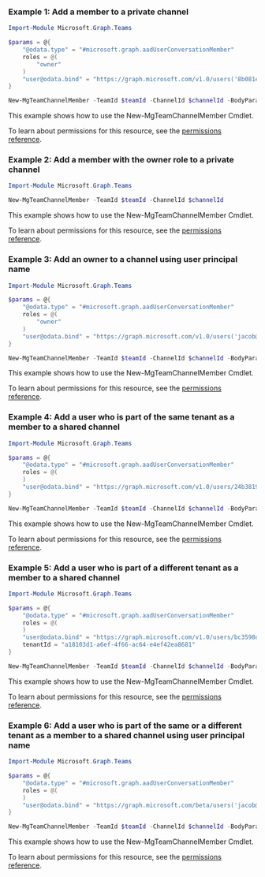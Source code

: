 ### Example 1: Add a member to a private channel

```powershellImport-Module Microsoft.Graph.Teams

$params = @{
	"@odata.type" = "#microsoft.graph.aadUserConversationMember"
	roles = @(
		"owner"
	)
	"user@odata.bind" = "https://graph.microsoft.com/v1.0/users('8b081ef6-4792-4def-b2c9-c363a1bf41d5')"
}

New-MgTeamChannelMember -TeamId $teamId -ChannelId $channelId -BodyParameter $params
```
This example shows how to use the New-MgTeamChannelMember Cmdlet.
To learn about permissions for this resource, see the [permissions reference](/graph/permissions-reference).

### Example 2: Add a member with the owner role to a private channel

```powershellImport-Module Microsoft.Graph.Teams

New-MgTeamChannelMember -TeamId $teamId -ChannelId $channelId
```
This example shows how to use the New-MgTeamChannelMember Cmdlet.
To learn about permissions for this resource, see the [permissions reference](/graph/permissions-reference).

### Example 3: Add an owner to a channel using user principal name

```powershellImport-Module Microsoft.Graph.Teams

$params = @{
	"@odata.type" = "#microsoft.graph.aadUserConversationMember"
	roles = @(
		"owner"
	)
	"user@odata.bind" = "https://graph.microsoft.com/v1.0/users('jacob@contoso.com')"
}

New-MgTeamChannelMember -TeamId $teamId -ChannelId $channelId -BodyParameter $params
```
This example shows how to use the New-MgTeamChannelMember Cmdlet.
To learn about permissions for this resource, see the [permissions reference](/graph/permissions-reference).

### Example 4: Add a user who is part of the same tenant as a member to a shared channel

```powershellImport-Module Microsoft.Graph.Teams

$params = @{
	"@odata.type" = "#microsoft.graph.aadUserConversationMember"
	roles = @(
	)
	"user@odata.bind" = "https://graph.microsoft.com/v1.0/users/24b3819b-4e1d-4f3e-86bd-e42b54d0b2b4"
}

New-MgTeamChannelMember -TeamId $teamId -ChannelId $channelId -BodyParameter $params
```
This example shows how to use the New-MgTeamChannelMember Cmdlet.
To learn about permissions for this resource, see the [permissions reference](/graph/permissions-reference).

### Example 5: Add a user who is part of a different tenant as a member to a shared channel

```powershellImport-Module Microsoft.Graph.Teams

$params = @{
	"@odata.type" = "#microsoft.graph.aadUserConversationMember"
	roles = @(
	)
	"user@odata.bind" = "https://graph.microsoft.com/v1.0/users/bc3598dd-cce4-4742-ae15-173429951408"
	tenantId = "a18103d1-a6ef-4f66-ac64-e4ef42ea8681"
}

New-MgTeamChannelMember -TeamId $teamId -ChannelId $channelId -BodyParameter $params
```
This example shows how to use the New-MgTeamChannelMember Cmdlet.
To learn about permissions for this resource, see the [permissions reference](/graph/permissions-reference).

### Example 6: Add a user who is part of the same or a different tenant as a member to a shared channel using user principal name

```powershellImport-Module Microsoft.Graph.Teams

$params = @{
	"@odata.type" = "#microsoft.graph.aadUserConversationMember"
	roles = @(
	)
	"user@odata.bind" = "https://graph.microsoft.com/beta/users('jacob@contoso.com')"
}

New-MgTeamChannelMember -TeamId $teamId -ChannelId $channelId -BodyParameter $params
```
This example shows how to use the New-MgTeamChannelMember Cmdlet.
To learn about permissions for this resource, see the [permissions reference](/graph/permissions-reference).

